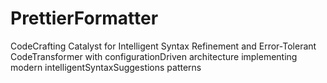 # PrettierFormatter
CodeCrafting Catalyst for Intelligent Syntax Refinement and Error-Tolerant CodeTransformer with configurationDriven architecture implementing modern intelligentSyntaxSuggestions patterns
